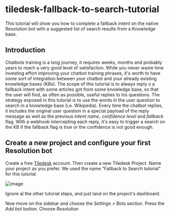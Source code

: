 # tiledesk-fallback-to-search-tutorial

This tutorial will show you how to complete a fallback intent on the native Resolution bot with a suggested list of search results from a Knowledge base.

## Introduction

Chatbots training is a long journey, it requires weeks, months and probably years to reach a very good level of satisfaction.
While you never waste time investing effort improving your chatbot training phrases, it's worth to have some sort of integration between your chatbot and your already existing knowledge bases (KBs). The scope of this tutorial is to always reply o a fallback intent with some articles got from some knowledge base, so that the user will find, as often as possible, useful replies to his questions. The strategy exposed in this tutorial is to use the words in the user question to search in a knowledge base (i.e. Wikipedia). Every time the chatbot replies, it includes the original user question in a special payload of the reply message as well as the previous _intent name_, _confidence level_ and _fallback_ flag. With a webhook intercepting each reply, it's easy to trigger a search on the KB if the fallback flag is true or the confidence is not good enough.


## Create a new project and configure your first Resolution bot

Create a free [Tiledesk](https://tiledesk.com/) account. Then create a new Tiledesk Project. Name your project as you prefer. We used the name "Fallback to Search tutorial" for this tutorial.

![image](https://user-images.githubusercontent.com/32564846/116856257-1e64de00-abfb-11eb-8934-af31a980dbd9.png)

Ignore al the other tutorial steps, and just land on the project's dashboard.

Now move on the sidebar and choose the _Settings > Bots_ section. Press the _Add bot_ button. Choose _Resolution_
